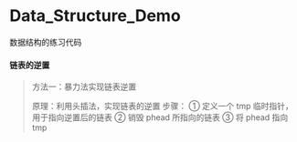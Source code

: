 # Data_Structure_Demo
数据结构的练习代码

#### 链表的逆置

>方法一：暴力法实现链表逆置
>
>原理：利用头插法，实现链表的逆置
>步骤：
>   ① 定义一个 tmp 临时指针，用于指向逆置后的链表
>   ② 销毁 phead 所指向的链表
>   ③ 将 phead 指向 tmp
>
>
